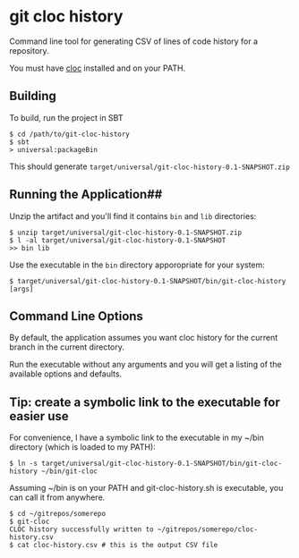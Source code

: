 # git cloc history #
Command line tool for generating CSV of lines of code history for a repository.

You must have [cloc](http://cloc.sourceforge.net/ ) installed and on your PATH.

## Building ##
To build, run the project in SBT

    $ cd /path/to/git-cloc-history
	$ sbt
	> universal:packageBin
	
This should generate `target/universal/git-cloc-history-0.1-SNAPSHOT.zip`

## Running the Application##

Unzip the artifact and you'll find it contains `bin` and `lib` directories:

    $ unzip target/universal/git-cloc-history-0.1-SNAPSHOT.zip
    $ l -al target/universal/git-cloc-history-0.1-SNAPSHOT
    >> bin lib

Use the executable in the `bin` directory apporopriate for your system:

    $ target/universal/git-cloc-history-0.1-SNAPSHOT/bin/git-cloc-history [args]

## Command Line Options ##

By default, the application assumes you want cloc history for the current branch in the current directory.

Run the executable without any arguments and you will get a listing of the available options and defaults.

## Tip: create a symbolic link to the executable for easier use ##

For convenience, I have a symbolic link to the executable in my ~/bin directory (which is loaded to my PATH):

    $ ln -s target/universal/git-cloc-history-0.1-SNAPSHOT/bin/git-cloc-history ~/bin/git-cloc
	
Assuming ~/bin is on your PATH and git-cloc-history.sh is executable, you can call it from anywhere.

    $ cd ~/gitrepos/somerepo
	$ git-cloc
	CLOC history successfully written to ~/gitrepos/somerepo/cloc-history.csv
	$ cat cloc-history.csv # this is the output CSV file
